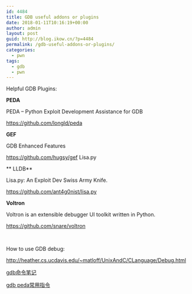 ```yaml
---
id: 4484
title: GDB useful addons or plugins
date: 2018-01-11T10:16:19+00:00
author: admin
layout: post
guid: http://blog.ikow.cn/?p=4484
permalink: /gdb-useful-addons-or-plugins/
categories:
  - pwn
tags:
  - gdb
  - pwn
---
```

Helpful GDB Plugins:

**PEDA** 

PEDA &#8211; Python Exploit Development Assistance for GDB

https://github.com/longld/peda

**GEF**

GDB Enhanced Features

https://github.com/hugsy/gef Lisa.py

** LLDB**

Lisa.py: An Exploit Dev Swiss Army Knife.

https://github.com/ant4g0nist/lisa.py

**Voltron**

Voltron is an extensible debugger UI toolkit written in Python.

https://github.com/snare/voltron

&nbsp;

How to use GDB debug:

http://heather.cs.ucdavis.edu/~matloff/UnixAndC/CLanguage/Debug.html

[gdb命令笔记](http://blog.ikow.cn/gdb-command-note/)

[gdb peda常用指令](http://blog.ikow.cn/gdb-peda-common-command/)